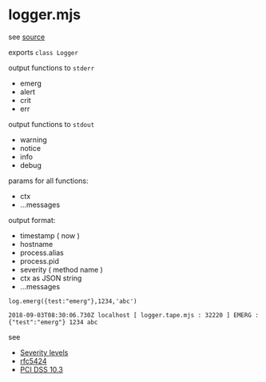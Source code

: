 
# logger.mjs

see [source](../../src/server/classes/base/logger.mjs)

exports `class Logger`


output functions to `stderr`
* emerg
* alert
* crit
* err


output functions to `stdout`
* warning
* notice
* info
* debug

params for all functions:
* ctx
* ...messages

output format:
* timestamp ( now )
* hostname
* process.alias
* process.pid
* severity ( method name )
* ctx as JSON string
* ...messages

`log.emerg({test:"emerg"},1234,'abc')`

`2018-09-03T08:30:06.730Z localhost [ logger.tape.mjs : 32220 ] EMERG : {"test":"emerg"} 1234 abc`

see
* [Severity levels](https://en.wikipedia.org/wiki/Syslog#Severity_level)
* [rfc5424](https://tools.ietf.org/html/rfc5424#section-6.2.1)
* [PCI DSS 10.3](https://pcinetwork.org/forum/index.php?threads/pci-dss-3-0-10-3-record-at-least-the-following-audit-trail-entries-for-all-system-components-for-each-event.739/)

